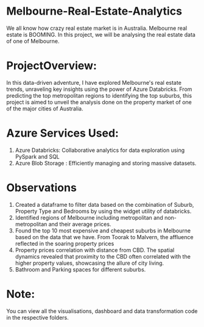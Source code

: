 # Melbourne-Real-Estate-Analytics

We all know how crazy real estate market is in Australia. Melbourne real estate is BOOMING. In this project, we will be analysing the real estate data of one of Melbourne.

# ProjectOverview:
In this data-driven adventure, I have explored Melbourne's real estate trends, unraveling key insights using the power of Azure Databricks. From predicting the top metropolitan regions to identifying the top suburbs, this project is aimed to unveil the analysis done on the property market of one of the major cities of Australia.

# Azure Services Used:
1. Azure Databricks: Collaborative analytics for data exploration using PySpark and SQL
2. Azure Blob Storage : Efficiently managing and storing massive datasets.

# Observations 
1. Created a dataframe to filter data based on the combination of Suburb, Property Type and Bedrooms by using the widget utility of databricks.
2. Identified regions of Melbourne including metropolitan and non-metropolitan and their average prices.
3. Found the top 10 most expensive and cheapest suburbs in Melbourne based on the data that we have. From Toorak to Malvern, the affluence reflected in the soaring property prices
4. Property prices correlation with distance from CBD. The spatial dynamics revealed that proximity to the CBD often correlated with the higher property values, showcasing the allure of city living.
5. Bathroom and Parking spaces for different suburbs.

# Note: 
You can view all the visualisations, dashboard and data transformation code in the respective folders.
